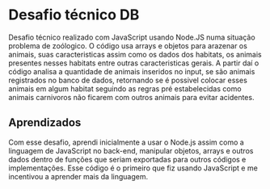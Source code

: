 
# Desafio técnico DB

Desafio técnico realizado com JavaScript usando Node.JS numa situação problema de zoólogico.
O código usa arrays e objetos para arazenar os animais, suas caracteristicas assim como os dados dos habitats, os animais presentes nesses habitats entre outras caracteristicas gerais. A partir daí o código analisa a quantidade de animais inseridos no input, se são animais registrados no banco de dados, retornando se é possivel colocar esses animais em algum habitat seguindo as regras pré estabelecidas como animais carnivoros não ficarem com outros animais para evitar acidentes.

## Aprendizados

Com esse desafio, aprendi inicialmente a usar o Node.js assim como a linguagem de JavaScript no back-end, manipular objetos, arrays e outros dados dentro de funções que seriam exportadas para outros códigos e implementações.
Esse código é o primeiro que fiz usando JavaScript e me incentivou a aprender mais da linguagem.

